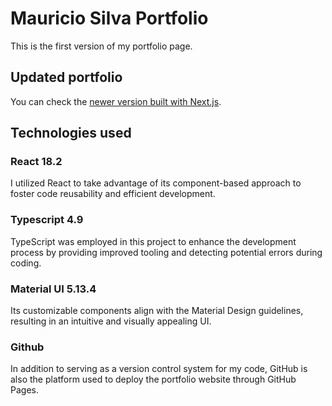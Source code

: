 # Mauricio Silva Portfolio

This is the first version of my portfolio page.

## Updated portfolio

You can check the [newer version built with Next.js](https://github.com/Mauricio-MdS/portfolio-next).

## Technologies used

### React 18.2

I utilized React to take advantage of its component-based approach to foster code reusability and efficient development.

### Typescript 4.9

TypeScript was employed in this project to enhance the development process by providing improved tooling and detecting potential errors during coding.

### Material UI 5.13.4

Its customizable components align with the Material Design guidelines, resulting in an intuitive and visually appealing UI.

### Github

In addition to serving as a version control system for my code, GitHub is also the platform used to deploy the portfolio website through GitHub Pages.
